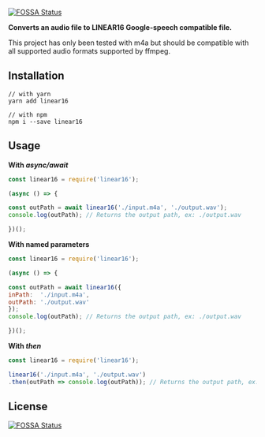 [![FOSSA Status](https://app.fossa.io/api/projects/git%2Bgithub.com%2Fbouiboui%2Flinear16.svg?type=shield)](https://app.fossa.io/projects/git%2Bgithub.com%2Fbouiboui%2Flinear16?ref=badge_shield)

**Converts an audio file to LINEAR16 Google-speech compatible file.**

This project has only been tested with m4a but should be compatible with all supported audio formats supported by ffmpeg.

Installation
--
```node
// with yarn
yarn add linear16

// with npm
npm i --save linear16
```

Usage
--

**With *async/await***
```js
const linear16 = require('linear16');

(async () => {

const outPath = await linear16('./input.m4a', './output.wav');
console.log(outPath); // Returns the output path, ex: ./output.wav

})();

```


**With named parameters**
```js
const linear16 = require('linear16');

(async () => {

const outPath = await linear16({
inPath:  './input.m4a',
outPath: './output.wav'
});
console.log(outPath); // Returns the output path, ex: ./output.wav

})();

```

**With *then***
```js
const linear16 = require('linear16');

linear16('./input.m4a', './output.wav')
.then(outPath => console.log(outPath)); // Returns the output path, ex: ./output.wav

```



## License
[![FOSSA Status](https://app.fossa.io/api/projects/git%2Bgithub.com%2Fbouiboui%2Flinear16.svg?type=large)](https://app.fossa.io/projects/git%2Bgithub.com%2Fbouiboui%2Flinear16?ref=badge_large)